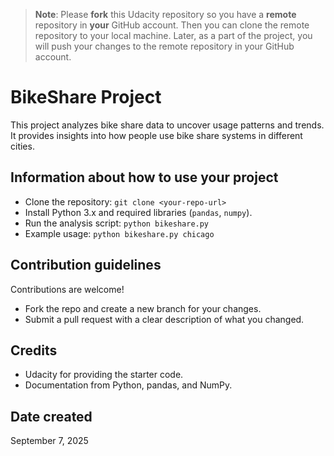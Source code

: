>**Note**: Please **fork** this Udacity repository so you have a **remote** repository in **your** GitHub account. Then you can clone the remote repository to your local machine. Later, as a part of the project, you will push your changes to the remote repository in your GitHub account.


# BikeShare Project

This project analyzes bike share data to uncover usage patterns and trends.  
It provides insights into how people use bike share systems in different cities.

## Information about how to use your project

- Clone the repository: `git clone <your-repo-url>`
- Install Python 3.x and required libraries (`pandas`, `numpy`).
- Run the analysis script: `python bikeshare.py`
- Example usage: `python bikeshare.py chicago`

## Contribution guidelines

Contributions are welcome!  
- Fork the repo and create a new branch for your changes.  
- Submit a pull request with a clear description of what you changed.  

## Credits

- Udacity for providing the starter code.  
- Documentation from Python, pandas, and NumPy.  

## Date created

September 7, 2025